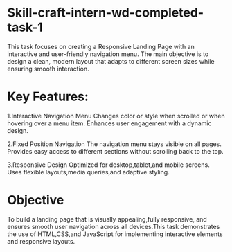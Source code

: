 # Skill-craft-intern-wd-completed-task-1
This task focuses on creating a Responsive Landing Page with an interactive and user-friendly navigation menu. The main objective is to design a clean, modern layout that adapts to different screen sizes while ensuring smooth interaction.

# Key Features:
1.Interactive Navigation Menu
Changes color or style when scrolled or when hovering over a menu item.
Enhances user engagement with a dynamic design.

2.Fixed Position Navigation
The navigation menu stays visible on all pages.
Provides easy access to different sections without scrolling back to the top.

3.Responsive Design
Optimized for desktop,tablet,and mobile screens.
Uses flexible layouts,media queries,and adaptive styling.

# Objective
To build a landing page that is visually appealing,fully responsive, and ensures smooth user navigation across all devices.This task demonstrates the use of HTML,CSS,and JavaScript for implementing interactive elements and responsive layouts.
